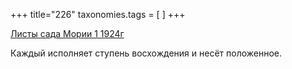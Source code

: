 +++
title="226"
taxonomies.tags = [
]
+++


[Листы сада Мории 1 1924г](/agni/1924)




Каждый исполняет ступень восхождения и несёт положенное.   


